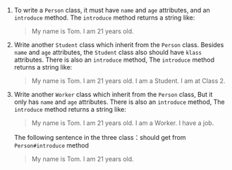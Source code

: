 1. To write a `Person` class, it must have `name` and `age` attributes, and an `introduce` method.
    The `introduce` method returns a string like:

    >My name is Tom. I am 21 years old.

2. Write another `Student` class which inherit from the `Person` class. 
    Besides `name` and `age` attributes, the `Student` class also should have `klass` attributes. 
    There is also an `introduce` method,
    The `introduce` method returns a string like:

    >My name is Tom. I am 21 years old. I am a Student. I am at Class 2.

3. Write another `Worker` class which inherit from the `Person` class,
    But it only has `name` and `age` attributes. 
    There is also an `introduce` method,
    The `introduce` method returns a string like:
    
    >My name is Tom. I am 21 years old. I am a Worker. I have a job.
    
    The following sentence in the three class：should get from `Person#introduce` method
    
    >My name is Tom. I am 21 years old.
